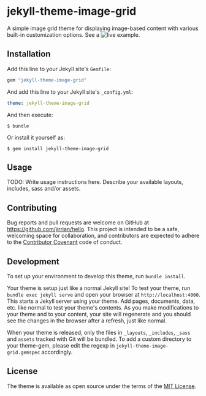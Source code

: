 # jekyll-theme-image-grid

A simple image grid theme for displaying image-based content with various built-in customization options. See a ![live example](https://www.jzhong.today/jekyll-theme-image-grid/).

## Installation

Add this line to your Jekyll site's `Gemfile`:

```ruby
gem "jekyll-theme-image-grid"
```

And add this line to your Jekyll site's `_config.yml`:

```yaml
theme: jekyll-theme-image-grid
```

And then execute:

    $ bundle

Or install it yourself as:

    $ gem install jekyll-theme-image-grid

## Usage

TODO: Write usage instructions here. Describe your available layouts, includes, sass and/or assets.

## Contributing

Bug reports and pull requests are welcome on GitHub at https://github.com/jirrian/hello. This project is intended to be a safe, welcoming space for collaboration, and contributors are expected to adhere to the [Contributor Covenant](http://contributor-covenant.org) code of conduct.

## Development

To set up your environment to develop this theme, run `bundle install`.

Your theme is setup just like a normal Jekyll site! To test your theme, run `bundle exec jekyll serve` and open your browser at `http://localhost:4000`. This starts a Jekyll server using your theme. Add pages, documents, data, etc. like normal to test your theme's contents. As you make modifications to your theme and to your content, your site will regenerate and you should see the changes in the browser after a refresh, just like normal.

When your theme is released, only the files in `_layouts`, `_includes`, `_sass` and `assets` tracked with Git will be bundled.
To add a custom directory to your theme-gem, please edit the regexp in `jekyll-theme-image-grid.gemspec` accordingly.

## License

The theme is available as open source under the terms of the [MIT License](https://opensource.org/licenses/MIT).

